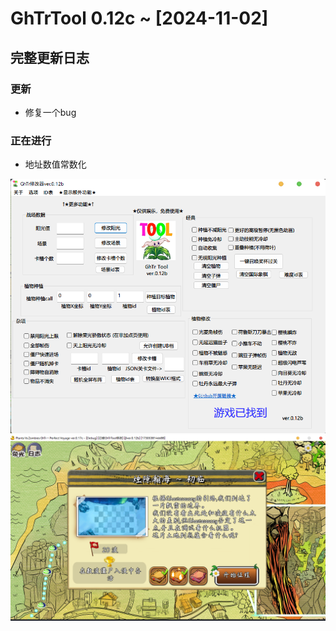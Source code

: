 # GhTrTool 0.12c ~ [2024-11-02]
## 完整更新日志 
### 更新
- 修复一个bug
### 正在进行
- 地址数值常数化

![MainGUI](/Image/MainGUI.png "MainGUI")
![GameTest](/Image/GameTest.png "GameTest")